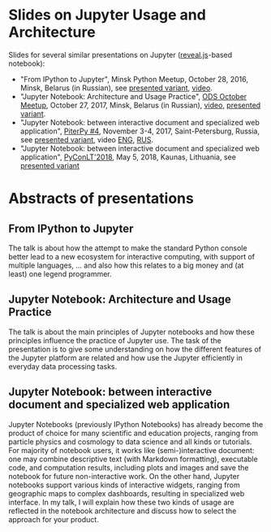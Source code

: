 # Slides on Jupyter Usage and Architecture

Slides for several similar presentations on Jupyter 
([reveal.js](http://lab.hakim.se/reveal-js/)-based notebook):
 
* "From IPython to Jupyter", Minsk Python Meetup, October 28, 2016, Minsk, Belarus (in Russian),
  see [presented variant](https://github.com/karelin/meetup_jupyter/tree/meetup_oct_2016),
  [video](https://www.youtube.com/watch?v=l43z05jC-X4).
* "Jupyter Notebook: Architecture and Usage Practice", 
  [ODS October Meetup](https://events.dev.by/open-data-science-october-meetup),
  October 27, 2017, Minsk, Belarus (in Russian),
  [video](https://www.youtube.com/watch?v=xglXoAIxzkc), [presented variant](https://github.com/karelin/meetup_jupyter/tree/ods_meetup_oct_2016).
* "Jupyter Notebook: between interactive document and specialized web application",
  [PiterPy #4](http://www.piterpy.com), November 3-4, 2017, Saint-Petersburg, Russia,
  see [presented variant](https://github.com/karelin/meetup_jupyter/tree/piterpy-2017),
  video [ENG](https://www.youtube.com/watch?v=9b3gLX2aRBY),
  [RUS](https://www.youtube.com/watch?v=aCc1Wc8OobU).
* "Jupyter Notebook: between interactive document and specialized web application",
  [PyConLT'2018](https://2018.pycon.lt/), May 5, 2018, Kaunas, Lithuania,
  see [presented variant](https://github.com/karelin/meetup_jupyter/tree/pyconlt-2018)

# Abstracts of presentations

## From IPython to Jupyter

The talk is about how the attempt to make the standard Python console better lead to
a new ecosystem for interactive computing, with support of multiple languages, ...
and also how this relates to a big money and (at least) one legend programmer.

## Jupyter Notebook: Architecture and Usage Practice

The talk is about the main principles of Jupyter notebooks and how these principles
influence the practice of Jupyter use. The task of the presentation is to give some
understanding on how the different features of the Jupyter platform are related and how
use the Jupyter efficiently in everyday data processing tasks.

## Jupyter Notebook: between interactive document and specialized web application

Jupyter Notebooks (previously IPython Notebooks) has already become the product of choice
for many scientific and education projects, ranging from particle physics and cosmology
to data science and all kinds or tutorials. For majority of notebook users, it works like
(semi-)interactive document: one may combine descriptive text (with Markdown formatting),
executable code, and computation results, including plots and images and save the notebook
for future non-interactive work. On the other hand, Jupyter notebooks support various kinds
of interactive widgets, ranging from geographic maps to complex dashboards, resulting in
specialized web interface. In my talk, I will explain how these two kinds of usage are
reflected in the notebook architecture and discuss how to select the approach for your
product.

